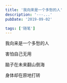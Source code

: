 ```yaml
---
title: '我向来是一个多愁的人'
description: '---...'
pubDate: '2019-09-02'

tags: ['随笔']
---
```




我向来是一个多愁的人

害怕自己无用

脑子在未来翻山倒海

身体却在原地打转